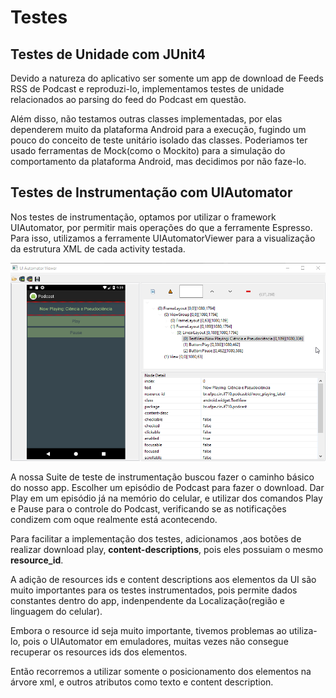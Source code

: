 # Testes

## Testes de Unidade com JUnit4

Devido a natureza do aplicativo ser somente um app de download de Feeds RSS de Podcast e reproduzi-lo, implementamos testes de unidade relacionados ao parsing do feed do Podcast em questão.

Além disso,
não testamos outras classes implementadas, por elas dependerem muito da plataforma Android para a execução, fugindo um pouco do conceito de teste unitário isolado das classes. Poderiamos ter usado ferramentas de Mock(como o Mockito) para a simulação do comportamento da plataforma Android, mas decidimos por não faze-lo.

## Testes de Instrumentação com UIAutomator

Nos testes de instrumentação, optamos por utilizar o framework UIAutomator, por permitir mais operações do que a ferramente Espresso. Para isso, utilizamos a ferramente UIAutomatorViewer para a visualização da estrutura XML de cada activity testada.

![alt text](files/uiautomatorviewerExemplo1.png)

A nossa Suite de teste de instrumentação buscou fazer o caminho básico do nosso app. Escolher um episódio de Podcast para fazer o download. Dar Play em um episódio já na memório do celular, e utilizar dos comandos Play e Pause para o controle do Podcast, verificando se as notificações condizem com oque realmente está acontecendo.

Para facilitar a implementação dos testes, adicionamos ,aos botões de realizar download play, **content-descriptions**, pois eles possuiam o mesmo **resource_id**.

 A adição de resources ids e content descriptions aos elementos da UI são muito importantes para os testes instrumentados, pois permite dados constantes dentro do app, indenpendente da Localização(região e linguagem do celular).

Embora o resource id seja muito importante, tivemos problemas ao utiliza-lo, pois o UIAutomator em emuladores, muitas vezes não consegue recuperar os resources ids dos elementos.

Então recorremos a utilizar somente o posicionamento dos elementos na árvore xml, e outros atributos como texto e content description.